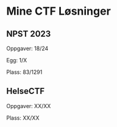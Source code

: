 # Mine CTF Løsninger

## NPST 2023
Oppgaver: 18/24

Egg: 1/X

Plass: 83/1291

## HelseCTF
Oppgaver: XX/XX

Plass: XX/XX
